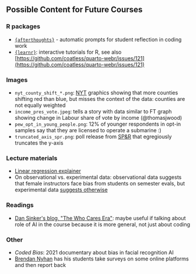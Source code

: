 ## Possible Content for Future Courses

### R packages
* [`{afterthoughts}`](https://ccani007.github.io/afterthoughts/index.html) - automatic prompts for student reflection in coding work
* [`{learnr}`](https://rstudio.github.io/learnr/): interactive tutorials for R, see also [https://github.com/coatless/quarto-webr/issues/121](https://github.com/coatless/quarto-webr/issues/121)

### Images
* `nyt_county_shift_*.png`: [NYT](https://www.nytimes.com/interactive/2025/05/25/us/politics/trump-politics-democrats.html) graphics showing that more counties shifting red than blue, but misses the context of the data: counties are not equally weighted
* `income_pres_vote.jpeg`: tells a story with data similar to FT graph showing change in Labour share of vote by income (@thomasjwood)
* `pew_opt_in_young_people.png`: 12% of younger respondents in opt-in samples say that they are licensed to operate a submarine :)
* `truncated_axis_spr.png`: poll release from [SP&R](https://x.com/SusquehannaPR/status/1909231029061050458) that egregiously truncates the y-axis


### Lecture materials
* [Linear regression explainer](https://mlu-explain.github.io/linear-regression/)
* On observational vs. experimental data: observational data suggests that female instructors face bias from students on semester evals, but experimental data [suggests otherwise](https://x.com/JohnHolbein1/status/1861964761086459957)

### Readings
* [Dan Sinker's blog, "The Who Cares Era"](https://dansinker.com/posts/2025-05-23-who-cares/): maybe useful if talking about role of AI in the course because it is more general, not just about coding

### Other
* *Coded Bias*: 2021 documentary about bias in facial recognition AI
* [Brendan Nyhan](https://bpb-us-e1.wpmucdn.com/sites.dartmouth.edu/dist/5/2293/files/2025/04/experiments-syllabus-2025.pdf) has his students take surveys on some online platforms and then report back
